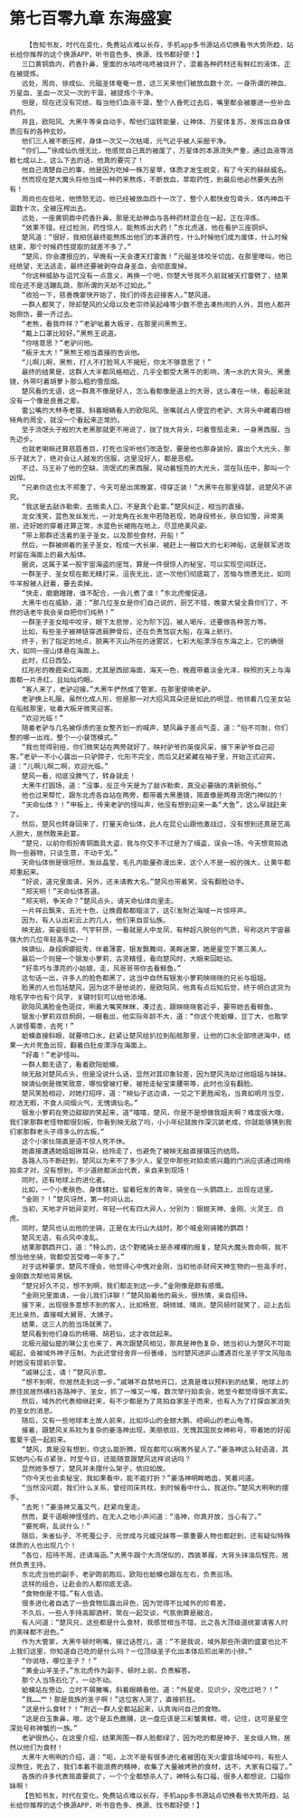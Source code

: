 # 第七百零九章 东海盛宴
        【告知书友，时代在变化，免费站点难以长存，手机app多书源站点切换看书大势所趋，站长给你推荐的这个换源APP，听书音色多、换源、找书都好使！】
       三口黄铜鼎内，药香扑鼻，里面的水咕咚咕咚被烧开了，混着各种药材还有鲜红的液体，正在被提炼。
       远处，周尚、徐成仙、元磁圣体奄奄一息，这三天来他们被放血数十次，一身所谓的神血、万星血、圣血一次又一次的干涸，被提炼个干净。
       但是，现在还没有完结，每当他们血液干涸，整个人昏死过去后，嘴里都会被塞进一些补血药剂。
       并且，欧阳风、大黑牛等亲自动手，帮他们运转能量，让神体、万星体复苏，发挥出自身体质应有的各种玄妙。
       他们三人被不断压榨，身体一次又一次枯竭，元气近乎被人采掘干净。
       “你们……”徐成仙仇恨无比，他感觉自己真的被废了，万星体的本源流失严重，通过血液等消散七成以上，这么下去的话，他真的要完了！
       他自己清楚自己的事，他是因为吃掉一株万星草，体质才发生蜕变，有了今天的赫赫威名。
       然而现在楚大魔头将他当成一种药来熬炼，不断放血，萃取药性，到最后他必然要失去所有！
       周尚也在低吼，他愤怒无边，他已经被放血四十一次了，整个人都快皮包骨头，体内神血干涸数十次，全被压榨出去。
       远处，一座黄铜鼎中药香扑鼻，那是无劫神血与各种药材混合在一起，正在淬炼。
       “效果不错，经过检测，药性惊人，能熬炼出大药！”东北虎道，他在看护三座铜炉。
       楚风道：“很好，我相信最终能熬炼出他们的本源药性，什么时候他们成为废体，什么时候结束，那个时候药性提取的就差不多了。”
       “楚风，你会遭报应的，早晚有一天会遭天打雷轰！”元磁圣体咬牙切齿，在那里嚎叫，他已经绝望，无法逃走，最终还要被剥夺自身圣血，会彻底废掉。
       “你这种威胁与诅咒没有一点意义，再换一个吧，你楚大爷我不久前就被天打雷劈了，结果现在还不是活蹦乱跳，那所谓的天劫不过如此。”
       “收拾一下，慈善晚宴快开始了，我们的得去迎接客人。”楚风道。
       一群人都笑了，除却楚风的父母以及老宗师吴起峰等少数不愿去凑热闹的人外，其他人都开始捯饬，要一齐过去。
       “老熊，看我咋样？”老驴呲着大板牙，在那里问黑熊王。
       “戴上口罩比较好。”黑熊王说道。
       “你啥意思？”老驴问他。
       “板牙太大！”黑熊王相当直接的告诉他。
       “儿啊儿啊，黑熊，打人不打脸骂人不揭短，你太不够意思了！”
       最终的结果是，这群人大半都风格相近，几乎全都受大黑牛的影响，清一水的大背头、黑墨镜，外带叼着胡萝卜那么粗的雪茄烟。
       楚风看的无语，这一群真不像是好人，怎么看都像是道上的大哥，这么凑在一块，看起来就没有一个像是良善之辈。
       雷公嘴的大林寺老猿、斜着眼睛看人的欧阳风、张嘴就占人便宜的老驴、大背头中藏着四根犄角的周全，就没一个看起来正常的。
       至于流氓头子般的大老黑那就更不用说了，拢了拢大背头，叼着雪茄走来，一身黑西服，当先迈步。
       也就老喇嘛还算慈眉善目，打死也没听他们改造型，要是他也那身装扮，露出个大光头，那乐子就大了，绝对会让人越发的信服，这里没好人，都是恶棍。
       不过，马王补了他的空缺，流氓式的黑西服，晃动着锃亮的大光头，混在队伍中，那叫一个凶悍。
       “兄弟你这也太不郑重了，今天可是出席晚宴，得穿正装！”大黑牛在那里得瑟，说楚风不讲究。
       “我这是去敲诈勒索，去贩卖人口，不是真个赴宴。”楚风纠正，相当的直接。
       龙女浅笑，蓝色发丝发光，一对龙角在长发中若隐若现，她身段修长，肤白如雪，异常美丽，还好她的穿着还算正常，水蓝色长裙拖在地上，尽显绝美风姿。
       “带上那群还活着的圣子圣女，以及那些食材，开船！”
       然后，一群被绑着的圣子圣女，栓成一大长串，被赶上一艘巨大的七彩神船，这是联军进攻时留在海面上的最大船体。
       据说，这属于某一股宇宙海盗的座驾，算是一件很惊人的秘宝，可以实现空间跃迁。
       一群圣子、圣女现在都无精打采，沮丧无比，这一次他们彻底栽了，苦恼与愤懑无比，如同牛羊般被人赶着，要去卖掉。
       “快走，磨磨蹭蹭，谁不配合，一会儿煮了谁！”东北虎催促道。
       大黑牛也在威胁，道：“那几位圣女是你们自己说的，厨艺不错，晚宴大餐全靠你们了，不然的话老牛我会亲自把你们炖熟！”
       一群圣子圣女暗中咬牙，眼下太悲惨，沦为阶下囚，被人喝斥，还要做各种苦力等。
       比如，有些圣子被神链穿透肩胛骨后，还在负责驾驭大船，在海上航行。
       终于，到了指定的地点，脱离不灭山所在的迷雾区，七彩大船漂浮在东海之上，它的确很大，如同一座山体悬在海面上。
       此时，红日西坠。
       红彤彤的晚霞染红海面，尤其是西部海面，海天一色，晚霞带着淡金光泽，映照的天上与海面都一片赤红，且灿灿灼眼。
       “客人来了，老驴迎接。”大黑牛俨然成了管家，在那里使唤老驴。
       老驴换上礼服，虽然化成人形，但是那一对大招风耳朵还是如此的明显，他领着几位圣女站在船舷那里，呲着大板牙微笑迎客。
       “欢迎光临！”
       随着老驴与几名被俘虏的圣女整齐划一的喊声，楚风鼻子差点气歪，道：“俗不可耐，你们整的哪一出戏，整个一小餐馆模式。”
       “我也觉得别扭，你们微笑站在两旁就好了，映衬驴爷的英俊风采，接下来驴爷自己迎客。”老驴一不小心露出一只驴蹄子，化形不完全，而后又赶紧藏在袖子里，开始正式迎宾，道：“儿啊儿啊二啊，欢迎光临。”
       楚风一看，彻底没脾气了，转身就走！
       大黑牛打圆场，道：“没事，反正今天是为了敲诈勒索，真没必要搞的清新脱俗。”
       他也过来帮忙，跟东北虎各自站在两旁，都带着大黑墨镜，简直像是两尊流氓门神似的！
       “天命仙体？！”甲板上，传来老驴的怪叫声，他没有想到迎来一条“大鱼”，这么早就赶来了。
       然后，楚风也转身回来了，打量天命仙体，此人在昆仑山跟他激战过，没有想到还真是艺高人胆大，居然敢来赴宴。
       “楚兄，以前你假扮青铜面具大盗，我与你交手不过是为了缉盗，误会一场，今天想竞拍选购一些器物，只谈生意，不动干戈。”
       天命仙体倒是很坦然，发丝晶莹，毛孔内能量弥漫出来，这个人不是一般的强大，让黄牛都郑重起来。
       “好说，道兄里面请，另外，还未请教大名。”楚风也带着笑，没有翻脸动手。
       “郑天明！”天命仙体答道。
       “郑天明，争天命？”楚风点头，请天命仙体向里走。
       一片祥云飘来，五光十色，让晚霞都都暗淡了，这引发附近海域一片惊呼声。
       因为，有人认出彩云上的几人，他们来自亚仙族。
       映无敌，英姿挺拔，气宇轩昂，一看就是人中龙凤，有种超凡脱俗的气质，号称这片宇宙最强大的几位年轻高手之一！
       映谪仙，身段婀娜挺秀，伴着薄雾，银发飘舞间，美眸迷蒙，她是星空下第三美人。
       最后一个则是一个银发小萝莉，古灵精怪，看向楚风时，大眼来回眨动。
       “好乖巧与漂亮的小姑娘，走，风哥哥带你去看鲸鱼。”
       这句话一出，许多人的脸色都黑了，这当中自然有银发小萝莉映晓晓的兄长与姐姐。
       脸黑的人也包括楚风，因为这不是他说的，是欧阳风，他真有点后知后觉，终于明白这货为啥名字中也有个风字，关键时刻可以给他添堵。
       欧阳风满脸金色斑纹，咧着大嘴笑眯眯，凑过去，跟映晓晓套近乎，要带她去看鲸鱼。
       银发小萝莉双目炯炯，一眼看出，他实际年龄不大，道：“你这个死蛤蟆，豆丁大，也敢学人装怪蜀黍，去死！”
       蛤蟆直接斜眼，就要喷口水，赶紧让楚风给扒拉到船舷那里，让他的口水全部喷进海中，结果一大片死鱼出现，翻着白肚皮漂浮在海面上。
       “好毒！”老驴怪叫。
       一群人都无语了，看着欧阳蛤蟆。
       映无敌对楚风点头，但是没说什么话，显然对其印象较差，因为楚风洗劫过他姐姐与妹妹。
       映谪仙倒是微笑致意，哪怕曾被打晕，被抢走秘宝束腰带等，此时也没有翻脸。
       楚风笑脸相迎，对她打招呼，道：“映仙子这边请，一见之下更胜闻名，当真如明月当空，皎洁无暇，不食人间烟火气，无愧谪仙名。”
       银发小萝莉在旁边甜甜的笑起来，道“嘻嘻，楚风，你是不是想做我姐夫啊？难度很大哦，我们家那群老怪物都很刻板，你看到映无敌了吗，小小年纪就故作深沉装老成，你就能够猜到我们家那群老头子得多么的古板。”
       这个小家伙简直是语不惊人死不休。
       她直接遭遇她姐姐揪耳朵，给拎走了，也避免了被映无敌直接镇压的结局。
       各路人马不断赶到，楚风以为来不了多少人，星空中那些对拍卖感兴趣的门派应该通过网络拍卖才对，没有想到，不少道统都派出代表，亲自来到现场！
       同时，还有地球上的进化者。
       比如，一个小麦肤色、身体健壮、留着短发的青年，骑坐在一头鹦鹉上，出现在这里。
       “金刚？！”楚风讶然，第一时间认出。
       当初，天地才开始异变时，年轻一代有四大异人，分别为：银翅天神、金刚、火灵王、白虎。
       同时，楚风也认出他的坐骑，正是在太行山大战时，那个喊金刚骑猪的鹦鹉！
       楚风无语，有点风中凌乱。
       结果那鹦鹉开口，道：“特么的，这个野猪骑士是赤裸裸的报复，楚风大魔头救命啊，我不想当他坐骑，我都受苦受难一年多了。”
       对于这种要求，楚风不理会，他觉得心中愧对金刚，当初他杀财阀天神生物的一些高手时，金刚数次帮他背黑锅。
       “楚兄好久不见，想不到啊，我们都走到这一步。”金刚像是颇有感慨。
       “金刚兄里面请，一会儿我们详聊！”楚风拍着他的肩头，很热情，亲自招待。
       接下来，出现很多意想不到的客人，比如杨宣、胡倾城、晴岚，楚风顿时就笑了，迎上去后无比亲热，直接喊大舅哥、大姨子。
       结果，这三人的脸当场就黑了。
       楚风看到他们身后的杨珊、胡若仙，这才收敛起来。
       北极元磁仙窟的琳公主也来了，再次跟楚风相见，那真是神色复杂，她当初认为楚风不可能崛起，会被域外神子压制，为此还曾经舍弃一份善缘，当时楚风进庐山遭遇百化圣子宇文风阻击时她没有提前示警。
       “戚琳公主，请！”楚风示意。
       “想不到啊，你居然走到这一步。”戚琳不自禁地开口，这真是难以预料到的结果，地球上的原住民居然横扫各路神子、圣女，抓了一堆又一堆，数次举行拍卖会，她至今都觉得很不真实。
       然后，域外的代表相继赶来，有不少都是为了竞拍自家圣子而来，也有人为了打探自家消失的圣女的消息。
       随后，又有一些地球本土故人前来，比如华山的金翅大鹏、崆峒山的老山龟等。
       接着，跟楚风关系较为复杂的姜洛神出现，美丽依旧，无愧其国民女神称号，带着她的好闺蜜夏千语一起前来。
       “楚风，真是没有想到，你这么能折腾，现在都可以祸害外星人了。”姜洛神这么轻语道，其实她内心有点紧张，时至今日，还能随意跟楚风这样说话吗？
       显然她多想了，楚风并未摆什么架子，依旧如故。
       “你今天也会卖秘宝，我如果看中，能不能打折？”姜洛神明眸皓齿，笑着问道。
       “当然没问题，我们什么关系，曾经同床共枕，到时候看中什么，我送你。”楚风大咧咧的摆手。
       “去死！”姜洛神又羞又气，赶紧向里走。
       然而，夏千语眼神怪怪的，在无人之地小声问道：“洛神，你真开放，当心有了。”
       “要死啊，乱说什么！”
       随后，朱雀仙子、不死蚕公子、元世成与元媛兄妹等一票重要人物也都赶到，还有疑似特殊体质的人也出现几个！
       “各位，招待不周，还请海涵。”大黑牛跟个大流氓似的，西装革履，大背头抹油后锃亮，居然负责主持。
       东北虎当他的副手，老驴跑前跑后，欧阳也蛤蟆也跟在左右，负责巡场。
       这样的组合，让赴会的人都彻底无语。
       “食物倒是不错。”有人低语。
       很多进化者自选了一些食物后露出异色，因为觉得不比域外的珍肴差。
       不久后，一些人手持高脚酒杯，聚在一起交谈，气氛倒算是融洽。
       有人问道：“楚风兄，这些都是什么食材，我感觉相当不错，比之各大顶级道统宴请客人时的美味都不逊色。”
       作为大管家，大黑牛顿时咧嘴，接过话茬儿，道：“不是我说，域外那些所谓的盛宴也比不上我们这里，你知道自己吃的是什么吗？一位顶级圣子化出本体后煎出来的小排。”
       “你说啥，哪位圣子？！”
       “黄金山羊圣子。”东北虎作为副手，顿时上前，负责解答。
       那个人当场石化了，一动不动。
       蛤蟆站在旁边，立时不屑撇嘴，斜着眼睛看他，道：“外星佬，见识少，没吃过吧？！”
       “我……艹！那是我族的圣子啊！”这位客人哭了，直接抓狂。
       “这是什么食材？！”附近一群人全都站起来，认真询问自己的食物。
       “这是白玉象鼻，哦，这个是五色鹿脯，这一盘应该是三彩蟹黄糕，嗯，记住，这可是星空深处号称神蟹的一族。”
       老驴很热心，在这里介绍，结果周围一群人脸都绿了，因为吃的都是神子、圣女级人物，居然以他们为食材！
       大黑牛大咧咧的介绍，道：“呃，上次不是有很多进化者被困在天火雷音场域中吗，有些人没熬住，死去了，我们本着不能浪费的精神，收集了大量被烤熟的食材，这不，大家有口福了。”
       各族的许多代表简直要疯了，一个个全都想杀人了，神特么有口福，很多人都想说，口福你妹啊！
       【告知书友，时代在变化，免费站点难以长存，手机app多书源站点切换看书大势所趋，站长给你推荐的这个换源APP，听书音色多、换源、找书都好使！】